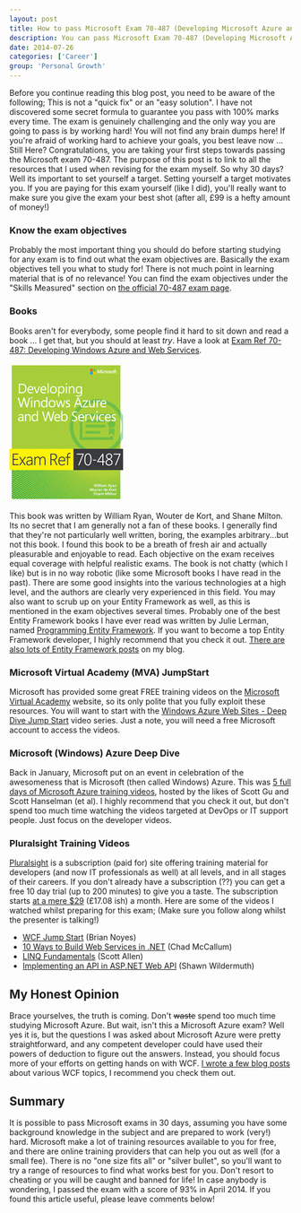 ```yaml
---
layout: post
title: How to pass Microsoft Exam 70-487 (Developing Microsoft Azure and Web Services) in 30 days
description: You can pass Microsoft Exam 70-487 (Developing Microsoft Azure and Web Services) in 30 days using these resources.
date: 2014-07-26
categories: ['Career']
group: 'Personal Growth'
---
```


Before you continue reading this blog post, you need to be aware of the following; This is not a "quick fix" or an "easy solution". I have not discovered some secret formula to guarantee you pass with 100% marks every time. The exam is genuinely challenging and the only way you are going to pass is by working hard! You will not find any brain dumps here! If you're afraid of working hard to achieve your goals, you best leave now ... Still Here? Congratulations, you are taking your first steps towards passing the Microsoft exam 70-487. The purpose of this post is to link to all the resources that I used when revising for the exam myself. So why 30 days? Well its important to set yourself a target. Setting yourself a target motivates you. If you are paying for this exam yourself (like I did), you'll really want to make sure you give the exam your best shot (after all, £99 is a hefty amount of money!)

### Know the exam objectives

Probably the most important thing you should do before starting studying for any exam is to find out what the exam objectives are. Basically the exam objectives tell you what to study for! There is not much point in learning material that is of no relevance! You can find the exam objectives under the "Skills Measured" section on [the official 70-487 exam page](https://www.microsoft.com/learning/en-gb/exam-70-487.aspx).

### Books

Books aren't for everybody, some people find it hard to sit down and read a book ... I get that, but you should at least _try_. Have a look at [Exam Ref 70-487: Developing Windows Azure and Web Services](http://www.amazon.co.uk/gp/product/B00JDMPNY4/ref=as_li_qf_sp_asin_il_tl?ie=UTF8&camp=1634&creative=6738&creativeASIN=B00JDMPNY4&linkCode=as2&tag=jprecom-21&linkId=H5ERDRXEITZ3Z4YG).

![AzureWebServicesBook](AzureWebServicesBook.png)

This book was written by William Ryan, Wouter de Kort, and Shane Milton. Its no secret that I am generally not a fan of these books. I generally find that they're not particularly well written, boring, the examples arbitrary...but not this book. I found this book to be a breath of fresh air and actually pleasurable and enjoyable to read. Each objective on the exam receives equal coverage with helpful realistic exams. The book is not chatty (which I like) but is in no way robotic (like some Microsoft books I have read in the past). There are some good insights into the various technologies at a high level, and the authors are clearly very experienced in this field. You may also want to scrub up on your Entity Framework as well, as this is mentioned in the exam objectives several times. Probably one of the best Entity Framework books I have ever read was written by Julie Lerman, named [Programming Entity Framework](http://www.amazon.co.uk/gp/product/0596807260/ref=as_li_qf_sp_asin_il_tl?ie=UTF8&camp=1634&creative=6738&creativeASIN=0596807260&linkCode=as2&tag=jprecom-21&linkId=XHG6ULX5EKZQR37F). If you want to become a top Entity Framework developer, I highly recommend that you check it out. [There are also lots of Entity Framework posts](/entity-framework/) on my blog.

### Microsoft Virtual Academy (MVA) JumpStart

Microsoft has provided some great FREE training videos on the [Microsoft Virtual Academy](http://www.microsoftvirtualacademy.com/ 'Microsoft Virtual Academy') website, so its only polite that you fully exploit these resources. You will want to start with the [Windows Azure Web Sites - Deep Dive Jump Start](http://www.microsoftvirtualacademy.com/training-courses/windows-azure-web-sites-deep-dive-jump-start) video series. Just a note, you will need a free Microsoft account to access the videos.

### Microsoft (Windows) Azure Deep Dive

Back in January, Microsoft put on an event in celebration of the awesomeness that is Microsoft (then called Windows) Azure. This was [5 full days of Microsoft Azure training videos](http://www.microsoftvirtualacademy.com/colleges/windows-azure-deep-dive), hosted by the likes of Scott Gu and Scott Hanselman (et al). I highly recommend that you check it out, but don't spend too much time watching the videos targeted at DevOps or IT support people. Just focus on the developer videos.

### Pluralsight Training Videos

[Pluralsight](http://www.pluralsight.com/training/ 'Pluralsight') is a subscription (paid for) site offering training material for developers (and now IT professionals as well) at all levels, and in all stages of their careers. If you don't already have a subscription (??) you can get a free 10 day trial (up to 200 minutes) to give you a taste. The subscription starts [at a mere \$29](http://www.pluralsight.com/training/Products/Individual 'Pluralsight') (£17.08 ish) a month. Here are some of the videos I watched whilst preparing for this exam; (Make sure you follow along whilst the presenter is talking!)

- [WCF Jump Start](http://pluralsight.com/training/courses/TableOfContents?courseName=wcf-jumpstart&highlight=brian-noyes_wcf-jumpstart-m1-intro*4,2,5,3!brian-noyes_wcf-jumpstart-m5-security*2,3,1,4!brian-noyes_wcf-jumpstart-m4-client*1#wcf-jumpstart-m1-intro 'Building Applications with ASP .NET MVC 4') (Brian Noyes)
- [10 Ways to Build Web Services in .NET](http://pluralsight.com/training/courses/TableOfContents?courseName=building-dotnet-web-services-10ways&highlight=chad-mccallum_building-dotnet-web-services-10ways-m2-asmx!chad-mccallum_building-dotnet-web-services-10ways-m3-wcf!chad-mccallum_building-dotnet-web-services-10ways-m4-wcf-ajax!chad-mccallum_building-dotnet-web-services-10ways-m5-wcf-rest!chad-mccallum_building-dotnet-web-services-10ways-m6-wcf-data!chad-mccallum_building-dotnet-web-services-10ways-m7-mvc3!chad-mccallum_building-dotnet-web-services-10ways-m8-mvc4!chad-mccallum_building-dotnet-web-services-10ways-m9-fubu!chad-mccallum_building-dotnet-web-services-10ways-m10-sstack!chad-mccallum_building-dotnet-web-services-10ways-m11-nancy#building-dotnet-web-services-10ways-m2-asmx) (Chad McCallum)
- [LINQ Fundamentals](http://pluralsight.com/training/courses/TableOfContents?courseName=linq-fundamentals&highlight=scott-allen_linq-introduction*8,10,6,11!scott-allen_linq-queries!scott-allen_linq-csharp*1,10!scott-allen_linq-operators#linq-introduction) (Scott Allen)
- [Implementing an API in ASP.NET Web API](http://pluralsight.com/training/courses/TableOfContents?courseName=implementing-restful-aspdotnet-web-api&highlight=shawn-wildermuth_restful-aspdotnet-m1*7,2,4,5!shawn-wildermuth_restful-aspdotnet-m6*1,2#restful-aspdotnet-m1) (Shawn Wildermuth)

## My Honest Opinion

Brace yourselves, the truth is coming. Don't <span style="text-decoration: line-through;">waste</span> spend too much time studying Microsoft Azure. But wait, isn't this a Microsoft Azure exam? Well yes it is, but the questions I was asked about Microsoft Azure were pretty straightforward, and any competent developer could have used their powers of deduction to figure out the answers. Instead, you should focus more of your efforts on getting hands on with WCF. [I wrote a few blog posts](/category/wcf/) about various WCF topics, I recommend you check them out.

## Summary

It is possible to pass Microsoft exams in 30 days, assuming you have some background knowledge in the subject and are prepared to work (very!) hard. Microsoft make a lot of training resources available to you for free, and there are online training providers that can help you out as well (for a small fee). There is no "one size fits all" or "silver bullet", so you'll want to try a range of resources to find what works best for you. Don't resort to cheating or you will be caught and banned for life! In case anybody is wondering, I passed the exam with a score of 93% in April 2014\. If you found this article useful, please leave comments below!
